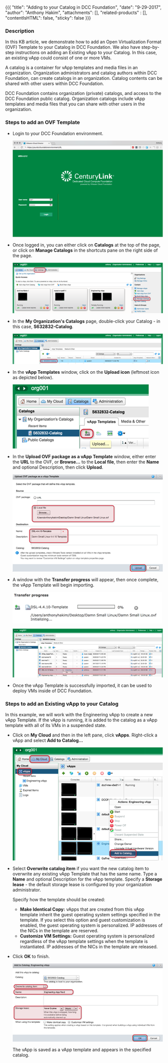 {{{
  "title": "Adding to your Catalog in DCC Foundation",
  "date": "9-29-2017",
  "author": "Anthony Hakim",
  "attachments": [],
  "related-products" : [],
  "contentIsHTML": false,
  "sticky": false
}}}

### Description
In this KB article, we demonstrate how to add an Open Virtualization Format (OVF) Template to your Catalog in DCC Foundation. We also have step-by-step instructions on adding an Existing vApp to your Catalog. In this case, an existing vApp could consist of one or more VMs.

A catalog is a container for vApp templates and media files in an organization. Organization administrators and catalog authors within DCC Foundation, can create catalogs in an organization. Catalog contents can be shared with other users within DCC Foundation.

DCC Foundation contains organization (private) catalogs, and access to the DCC Foundation public catalog. Organization catalogs include vApp templates and media files that you can share with other users in the organization.

### Steps to add an OVF Template
* Login to your DCC Foundation environment.

  ![Login to DCC F](../images/dccf/login-to-dcc-f.png)

* Once logged in, you can either click on __Catalogs__ at the top of the page, or click on __Manage Catalogs__ in the shortcuts pane on the right side of the page.

  ![Catalog](../images/dccf/add-to-catalog1.png)

* In the __My Organization's Catalogs__ page, double-click your Catalog - in this case, __S632832-Catalog__.

  ![Catalog](../images/dccf/add-to-catalog2.png)

* In the __vApp Templates__ window, click on the __Upload icon__ (leftmost icon as depicted below).

  ![Catalog](../images/dccf/add-to-catalog3.png)

* In the __Upload OVF package as a vApp Template__ window, either enter the __URL__ to the OVF, or __Browse...__ to the __Local file__, then enter the __Name__ and optional Description, then click __Upload__.

  ![Catalog](../images/dccf/add-to-catalog4.png)

* A window with the __Transfer progress__ will appear, then once complete, the vApp Template will begin importing.

  ![Catalog](../images/dccf/add-to-catalog5.png)

  ![Catalog](../images/dccf/add-to-catalog6.png)

* Once the vApp Template is successfully imported, it can be used to deploy VMs inside of DCC Foundation.

### Steps to add an Existing vApp to your Catalog
In this example, we will work with the Engineering vApp to create a new vApp Template. If the vApp is running, it is added to the catalog as a vApp template with all of its VMs in a suspended state.

* Click on __My Cloud__ and then in the left pane, click __vApps__. Right-click a vApp and select __Add to Catalog...__

  ![Catalog](../images/dccf/add-to-catalog7.png)

* Select __Overwrite catalog item__ if you want the new catalog item to overwrite any existing vApp Template that has the same name. Type a __Name__ and optional Description for the vApp template. Specify a __Storage lease__ - the default storage lease is configured by your organization administrator.

  Specify how the template should be created:
  - __Make Identical Copy:__ vApps that are created from this vApp template inherit the guest operating system settings specified in the template. If you select this option and guest customization is enabled, the guest operating system is personalized. IP addresses of the NICs in the template are reserved.
  - __Customize VM Settings:__ Guest operating system is personalized regardless of the vApp template settings when the template is instantiated. IP addresses of the NICs in the template are released.

* Click __OK__ to finish.

  ![Catalog](../images/dccf/add-to-catalog8.png)

  The vApp is saved as a vApp template and appears in the specified catalog.

